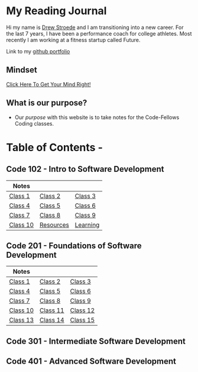 # My Reading Journal

Hi my name is [Drew Stroede](https://www.linkedin.com/in/drewstroede) and I am transitioning into a new career. For the last 7 years, I have been a performance coach for college athletes. Most recently I am working at a fitness startup called Future.

Link to my [github portfolio](https://github.com/dstroede)

## Mindset

[Click Here To Get Your Mind Right!](https://dstroede.github.io/reading-notes/Growth-Mindset)

## What is our purpose?

* Our *purpose* with this website is to take notes for the Code-Fellows Coding classes.

# Table of Contents -

## Code 102 - Intro to Software Development

| Notes | | |
| ---- | ---- | ---- |
| [Class 1](https://dstroede.github.io/reading-notes/Code102/LearningMD) | [Class 2](https://dstroede.github.io/reading-notes/Code102/coders-computer)| [Class 3](https://dstroede.github.io/reading-notes/Code102/class3notes) |
| [Class 4](https://dstroede.github.io/reading-notes/Code102/Class4Notes) | [Class 5](https://dstroede.github.io/reading-notes/Code102/class5notes) | [Class 6](https://dstroede.github.io/reading-notes/Code102/class6notes) |
| [Class 7](https://dstroede.github.io/reading-notes/Code102/class7notes) |[Class 8](https://dstroede.github.io/reading-notes/Code102/class8notes) |[Class 9](https://dstroede.github.io/reading-notes/Code102/class9notes) |
| [Class 10](https://dstroede.github.io/reading-notes/Code102/class10notes) | [Resources](https://dstroede.github.io/reading-notes/Code102/resources) | [Learning](https://dstroede.github.io/reading-notes/Code102/what-did-i-learn) |

## Code 201 - Foundations of Software Development

| Notes | | |
| ---- | ---- | ---- |
| [Class 1](https://dstroede.github.io/reading-notes/Code201/201-Class1Notes) | [Class 2](https://dstroede.github.io/reading-notes/Code201/201-Class2Notes)| [Class 3](https://dstroede.github.io/reading-notes/Code201/201-Class3Notes) |
| [Class 4](https://dstroede.github.io/reading-notes/Code201/201-Class4Notes) | [Class 5](https://dstroede.github.io/reading-notes/Code201/201-Class5Notes) | [Class 6](https://dstroede.github.io/reading-notes/Code201/201-Class6Notes) |
| [Class 7](https://dstroede.github.io/reading-notes/Code201/201-Class7Notes) |[Class 8](https://dstroede.github.io/reading-notes/Code201/201-Class8Notes) |[Class 9](https://dstroede.github.io/reading-notes/Code201/201-Class9Notes) |
| [Class 10](https://dstroede.github.io/reading-notes/Code201/201-Class10Notes) | [Class 11](https://dstroede.github.io/reading-notes/Code201/201-testing) | [Class 12](https://dstroede.github.io/reading-notes/Code201/201-Class12Notes) |
| [Class 13](https://dstroede.github.io/reading-notes/Code201/201-Class13Notes) | [Class 14](https://dstroede.github.io/reading-notes/Code201/201-Class14Notes) | [Class 15](https://dstroede.github.io/reading-notes/Code201/201-Class15Notes) |

## Code 301 - Intermediate Software Development

## Code 401 - Advanced Software Development
